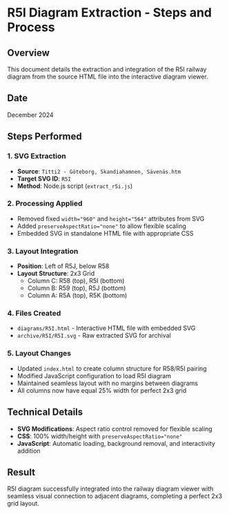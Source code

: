 # R5I Diagram Extraction - Steps and Process

## Overview
This document details the extraction and integration of the R5I railway diagram from the source HTML file into the interactive diagram viewer.

## Date
December 2024

## Steps Performed

### 1. SVG Extraction
- **Source**: `Titti2 - Göteborg, Skandiahamnen, Sävenäs.htm`
- **Target SVG ID**: `R5I`
- **Method**: Node.js script (`extract_r5i.js`)

### 2. Processing Applied
- Removed fixed `width="960"` and `height="564"` attributes from SVG
- Added `preserveAspectRatio="none"` to allow flexible scaling
- Embedded SVG in standalone HTML file with appropriate CSS

### 3. Layout Integration
- **Position**: Left of R5J, below R58 
- **Layout Structure**: 2x3 Grid
  - Column C: R58 (top), R5I (bottom)
  - Column B: R59 (top), R5J (bottom)
  - Column A: R5A (top), R5K (bottom)

### 4. Files Created
- `diagrams/R5I.html` - Interactive HTML file with embedded SVG
- `archive/R5I/R5I.svg` - Raw extracted SVG for archival

### 5. Layout Changes
- Updated `index.html` to create column structure for R58/R5I pairing
- Modified JavaScript configuration to load R5I diagram
- Maintained seamless layout with no margins between diagrams
- All columns now have equal 25% width for perfect 2x3 grid

## Technical Details
- **SVG Modifications**: Aspect ratio control removed for flexible scaling
- **CSS**: 100% width/height with `preserveAspectRatio="none"`
- **JavaScript**: Automatic loading, background removal, and interactivity addition

## Result
R5I diagram successfully integrated into the railway diagram viewer with seamless visual connection to adjacent diagrams, completing a perfect 2x3 grid layout.
